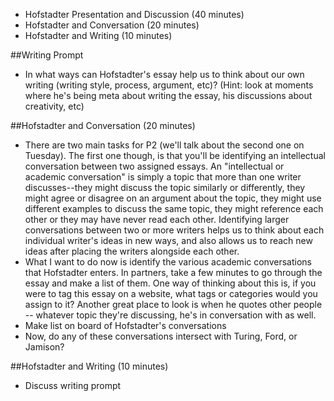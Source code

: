 - Hofstadter Presentation and Discussion (40 minutes)
- Hofstadter and Conversation (20 minutes)
- Hofstadter and Writing (10 minutes)

##Writing Prompt
- In what ways can Hofstadter's essay help us to think about our own writing (writing style, process, argument, etc)? (Hint: look at moments where he's being meta about writing the essay, his discussions about creativity, etc)

##Hofstadter and Conversation (20 minutes)
- There are two main tasks for P2 (we'll talk about the second one on Tuesday). The first one though, is that you'll be identifying an intellectual conversation between two assigned essays. An "intellectual or academic conversation" is simply a topic that more than one writer discusses--they might discuss the topic similarly or differently, they might agree or disagree on an argument about the topic, they might use different examples to discuss the same topic, they might reference each other or they may have never read each other. Identifying larger conversations between two or more writers helps us to think about each individual writer's ideas in new ways, and also allows us to reach new ideas after placing the writers alongside each other.
- What I want to do now is identify the various academic conversations that Hofstadter enters. In partners, take a few minutes to go through the essay and make a list of them. One way of thinking about this is, if you were to tag this essay on a website, what tags or categories would you assign to it? Another great place to look is when he quotes other people -- whatever topic they're discussing, he's in conversation with as well.
- Make list on board of Hofstadter's conversations
- Now, do any of these conversations intersect with Turing, Ford, or Jamison?

##Hofstadter and Writing (10 minutes)
- Discuss writing prompt
